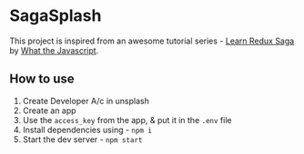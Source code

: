 # SagaSplash

This project is inspired from an awesome tutorial series - [Learn Redux Saga](https://www.youtube.com/playlist?list=PLMV09mSPNaQlWvqEwF6TfHM-CVM6lXv39) by [What the Javascript](https://www.youtube.com/channel/UC6YUiKxJyWaFvYDkJwRvZGQ).

## How to use

1. Create Developer A/c in unsplash
2. Create an app
3. Use the `access_key` from the app, & put it in the `.env` file
4. Install dependencies using - `npm i`
5. Start the dev server - `npm start`
